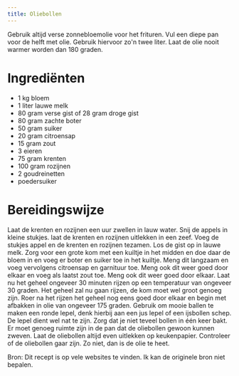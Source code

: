 ```yaml
---
title: Oliebollen
---
```

Gebruik altijd verse zonnebloemolie voor het frituren. Vul een diepe pan voor de helft met olie. Gebruik hiervoor zo'n twee liter. Laat de olie nooit warmer worden dan 180 graden.

# Ingrediënten
* 1 kg bloem
* 1 liter lauwe melk
* 80 gram verse gist of 28 gram droge gist
* 80 gram zachte boter
* 50 gram suiker
* 20 gram citroensap
* 15 gram zout
* 3 eieren
* 75 gram krenten
* 100 gram rozijnen
* 2 goudreinetten
* poedersuiker

# Bereidingswijze
Laat de krenten en rozijnen een uur zwellen in lauw water.
Snij de appels in kleine stukjes.
laat de krenten en rozijnen uitlekken in een zeef.
Voeg de stukjes appel en de krenten en rozijnen tezamen.
Los de gist op in lauwe melk.
Zorg voor een grote kom met een kuiltje in het midden en doe daar de bloem in en voeg er boter en suiker toe in het kuiltje.
Meng dit langzaam en voeg vervolgens citroensap en garnituur toe.
Meng ook dit weer goed door elkaar en voeg als laatst zout toe. Meng ook dit weer goed door elkaar.
Laat nu het geheel ongeveer 30 minuten rijzen op een temperatuur van ongeveer 30 graden.
Het geheel zal nu gaan rijzen, de kom moet wel groot genoeg zijn.
Roer na het rijzen het geheel nog eens goed door elkaar en begin met afbakken in olie van ongeveer 175 graden.
Gebruik om mooie ballen te maken een ronde lepel, denk hierbij aan een jus lepel of een ijsbollen schep. De lepel dient wel nat te zijn.
Zorg dat je niet teveel bollen in één keer bakt. Er moet genoeg ruimte zijn in de pan dat de oliebollen gewoon kunnen zweven.
Laat de oliebollen altijd even uitlekken op keukenpapier.
Controleer of de oliebollen gaar zijn. Zo niet, dan is de olie te heet.

Bron: Dit recept is op vele websites te vinden. Ik kan de originele bron niet bepalen.